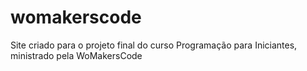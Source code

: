 # womakerscode
Site criado para o projeto final do curso Programação para Iniciantes, ministrado pela WoMakersCode
